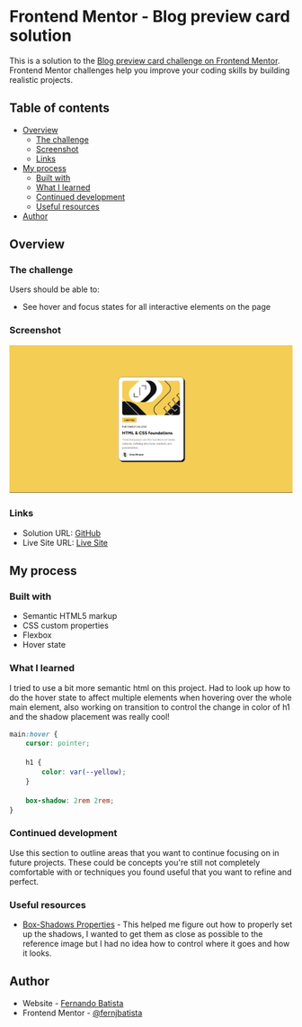 # Frontend Mentor - Blog preview card solution

This is a solution to the [Blog preview card challenge on Frontend Mentor](https://www.frontendmentor.io/challenges/blog-preview-card-ckPaj01IcS). Frontend Mentor challenges help you improve your coding skills by building realistic projects. 

## Table of contents

- [Overview](#overview)
  - [The challenge](#the-challenge)
  - [Screenshot](#screenshot)
  - [Links](#links)
- [My process](#my-process)
  - [Built with](#built-with)
  - [What I learned](#what-i-learned)
  - [Continued development](#continued-development)
  - [Useful resources](#useful-resources)
- [Author](#author)

## Overview

### The challenge

Users should be able to:

- See hover and focus states for all interactive elements on the page

### Screenshot

![Screenshot of project](./screenshot.png)

### Links

- Solution URL: [GitHub](https://github.com/FernJBatista/Blog-card)
- Live Site URL: [Live Site](https://fernjbatista.github.io/Blog-card/)

## My process

### Built with

- Semantic HTML5 markup
- CSS custom properties
- Flexbox
- Hover state

### What I learned

I tried to use a bit more semantic html on this project. Had to look up how to do the hover state to affect multiple elements when hovering over the whole main element, also working on transition to control the change in color of h1 and the shadow placement was really cool!

```css
main:hover {
    cursor: pointer;

    h1 {
        color: var(--yellow);
    }

    box-shadow: 2rem 2rem;
}
```

### Continued development

Use this section to outline areas that you want to continue focusing on in future projects. These could be concepts you're still not completely comfortable with or techniques you found useful that you want to refine and perfect.

### Useful resources

- [Box-Shadows Properties](https://www.w3schools.com/cssref/css3_pr_box-shadow.php) - This helped me figure out how to properly set up the shadows, I wanted to get them as close as possible to the reference image but I had no idea how to control where it goes and how it looks.

## Author

- Website - [Fernando Batista](https://www.fernando-batista.webflow.io)
- Frontend Mentor - [@fernjbatista](https://www.frontendmentor.io/profile/fernjbatista)
